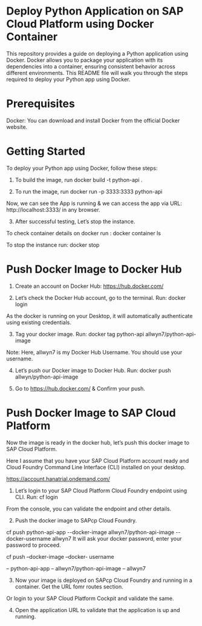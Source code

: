 # Deploy Python Application on SAP Cloud Platform using Docker Container
This repository provides a guide on deploying a Python application using Docker. Docker allows you to package your application with its dependencies into a container, ensuring consistent behavior across different environments. This README file will walk you through the steps required to deploy your Python app using Docker.

# Prerequisites
Docker: You can download and install Docker from the official Docker website.

# Getting Started
To deploy your Python app using Docker, follow these steps:

1. To build the image, run
docker build -t python-api .

2. To run the image, run
docker run -p 3333:3333 python-api

Now, we can see the App is running & we can access the app via URL:
http://localhost:3333/ in any browser.

3. After successful testing, Let’s stop the instance.

To check container details on docker run :
docker container ls

To stop the instance run:
docker stop <CONTAINER ID>

# Push Docker Image to Docker Hub
1. Create an account on Docker Hub: https://hub.docker.com/

2. Let’s check the Docker Hub account, go to the terminal. Run:
docker login

As the docker is running on your Desktop, it will automatically authenticate using existing credentials.

3. Tag your docker image. Run:
docker tag python-api allwyn7/python-api-image
  
Note: Here, allwyn7 is my Docker Hub Username. You should use your username.

4. Let’s push our Docker image to Docker Hub. Run:
docker push allwyn/python-api-image
  
5. Go to https://hub.docker.com/ & Confirm your push.
  
# Push Docker Image to SAP Cloud Platform
Now the image is ready in the docker hub, let’s push this docker image to SAP Cloud Platform.

Here I assume that you have your SAP Cloud Platform account ready and Cloud Foundry Command Line Interface (CLI) installed on your desktop. 

https://account.hanatrial.ondemand.com/

1. Let’s login to your SAP Cloud Platform Cloud Foundry endpoint using CLI. Run:
cf login
 
From the console, you can validate the endpoint and other details.
  
2. Push the docker image to SAPcp Cloud Foundry.

cf push python-api-app --docker-image allwyn7/python-api-image --docker-username allwyn7
It will ask your docker password, enter your password to proceed.

cf push <App Name> –docker-image <Docker Image Repository:TagName> –docker- username <docker username>

<App Name> – python-api-app
<Docker Image Repository:TagName> – allwyn7/python-api-image
<docker username> – allwyn7
  
3. Now your image is deployed on SAPcp Cloud Foundry and running in a container. Get the URL fomr routes section.

Or login to your SAP Cloud Platform Cockpit and validate the same.

4. Open the application URL to validate that the application is up and running.
